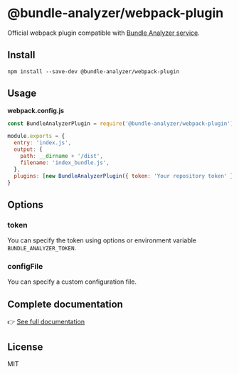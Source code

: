 # @bundle-analyzer/webpack-plugin

Official webpack plugin compatible with [Bundle Analyzer service](https://www.bundle-analyzer.com).

## Install

```
npm install --save-dev @bundle-analyzer/webpack-plugin
```

## Usage

**webpack.config.js**

```js
const BundleAnalyzerPlugin = require('@bundle-analyzer/webpack-plugin')

module.exports = {
  entry: 'index.js',
  output: {
    path: __dirname + '/dist',
    filename: 'index_bundle.js',
  },
  plugins: [new BundleAnalyzerPlugin({ token: 'Your repository token' })],
}
```

## Options

### token

You can specify the token using options or environment variable `BUNDLE_ANALYZER_TOKEN`.

### configFile

You can specify a custom configuration file.

## Complete documentation

👉 [See full documentation](https://docs.bundle-analyzer.com/)

## License

MIT
